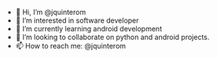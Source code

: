 - 👋 Hi, I’m @jquinterom
- 👀 I’m interested in software developer
- 🌱 I’m currently learning android development
- 💞️ I’m looking to collaborate on python and android projects.
- 📫 How to reach me: @jquinterom

<!---
jquinterom/jquinterom is a ✨ special ✨ repository because its `README.md` (this file) appears on your GitHub profile.
You can click the Preview link to take a look at your changes.
--->
